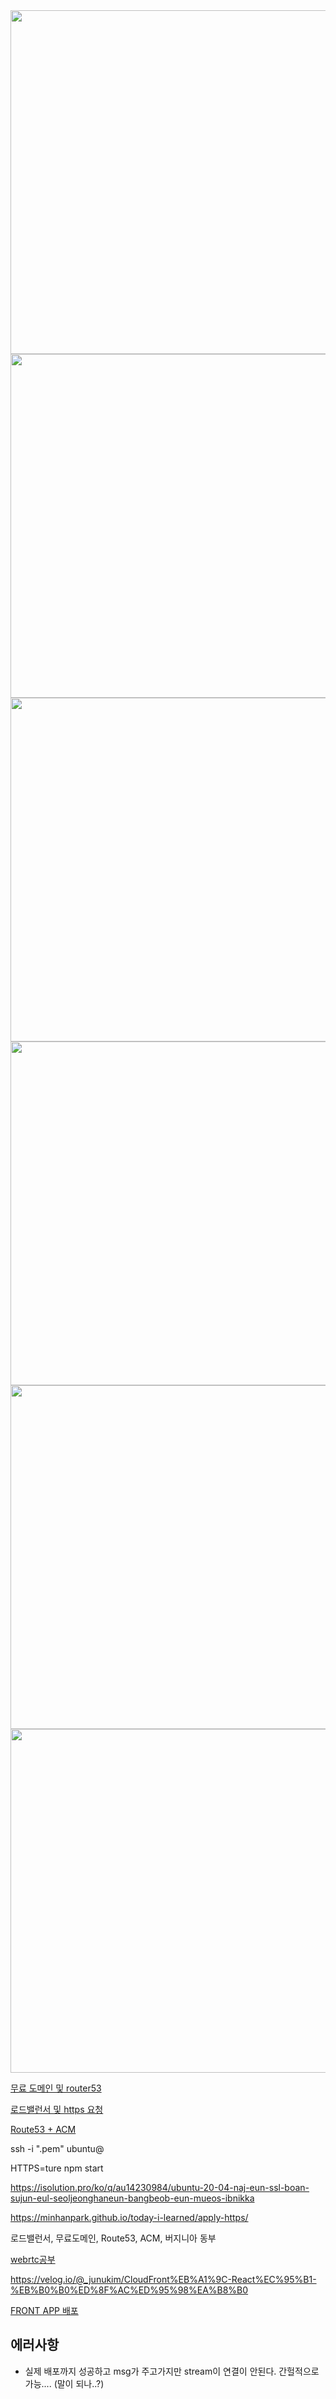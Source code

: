 <img src="./img/1.png" width="1000" height="550" >

<img src="./img/2.png" width="1000" height="550" >

<img src="./img/3.png" width="1000" height="550" >

<img src="./img/4.png" width="1000" height="550" >

<img src="./img/5.png" width="1000" height="550" >

<img src="./img/6.png" width="1000" height="550" >

[무료 도메인 및 router53](https://st-soul.tistory.com/6)

[로드밸런서 및 https 요청](https://helloinyong.tistory.com/149)

[Route53 + ACM](https://dev.classmethod.jp/articles/route53-acm-free-domain-https-certification/)

ssh -i "<your pem key name>.pem" ubuntu@<your IPv4 Public IP>
  
HTTPS=ture npm start

https://isolution.pro/ko/q/au14230984/ubuntu-20-04-naj-eun-ssl-boan-sujun-eul-seoljeonghaneun-bangbeob-eun-mueos-ibnikka

https://minhanpark.github.io/today-i-learned/apply-https/

로드밸런서, 무료도메인, Route53, ACM, 버지니아 동부

[webrtc공부](https://millo-l.github.io/WebRTC-%EC%9D%B4%EB%A1%A0-%EC%A0%95%EB%A6%AC%ED%95%98%EA%B8%B0/)

https://velog.io/@_junukim/CloudFront%EB%A1%9C-React%EC%95%B1-%EB%B0%B0%ED%8F%AC%ED%95%98%EA%B8%B0

[FRONT APP 배포](https://velog.io/@_junukim/CloudFront%EB%A1%9C-React%EC%95%B1-%EB%B0%B0%ED%8F%AC%ED%95%98%EA%B8%B0)

## 에러사항
- 실제 배포까지 성공하고 msg가 주고가지만 stream이 연결이 안된다. 간헐적으로 가능.... (말이 되나..?)
